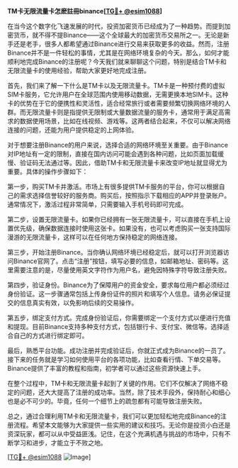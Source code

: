**TM卡无限流量卡怎麽註冊binance[[TG💪+ @esim1088](https://t.me/s/esim1088)]**

在当今这个数字化飞速发展的时代，投资加密货币已经成为了一种趋势。而提到加密货币，就不得不提Binance——这个全球最大的加密货币交易所之一。无论是新手还是老手，很多人都希望通过Binance进行交易来获取更多的收益。然而，注册Binance并不是一件轻松的事情，尤其是在网络环境复杂的今天。那么，如何才能顺利地完成Binance的注册呢？今天我们就来聊聊这个问题，特别是结合TM卡和无限流量卡的使用经验，帮助大家更好地完成注册。

首先，我们来了解一下什么是TM卡以及无限流量卡。TM卡是一种预付费的虚拟SIM卡服务，它允许用户在全球范围内使用移动数据，无需更换本地SIM卡。这种卡的优势在于它的便携性和灵活性，适合经常旅行或者需要频繁切换网络环境的人群。而无限流量卡则是指提供无限制或大量数据流量的服务卡，通常用于满足高需求的数据使用场景，比如在线视频、游戏等。这两者结合起来，不仅可以解决网络连接的问题，还能为用户提供稳定的上网体验。

对于想要注册Binance的用户来说，选择合适的网络环境至关重要。由于Binance对IP地址有一定的限制，直接在国内访问可能会遇到各种问题，比如页面加载缓慢、验证码无法通过等。因此，借助TM卡和无限流量卡来改变IP地址就显得尤为重要。具体的操作步骤如下：

第一步，购买TM卡并激活。市场上有很多提供TM卡服务的平台，你可以根据自己的需求选择信誉较好的服务商。购买后，按照指示下载相应的APP并登录账户。通常情况下，激活过程非常简单，只需要输入手机号码即可完成。

第二步，设置无限流量卡。如果你已经拥有一张无限流量卡，可以直接在手机上设置优先级，确保数据连接时使用这张卡。如果没有，也可以考虑购买一张支持国际漫游的无限流量卡，这样可以在任何地方保持稳定的网络连接。

第三步，开始注册Binance。当你确认网络环境已经稳定后，就可以打开浏览器访问Binance官网了。点击“注册”按钮，填写必要的信息，如邮箱地址、密码等。这里需要注意的是，尽量使用英文字符作为用户名，避免因特殊字符导致注册失败。

第四步，验证身份。Binance为了保障用户的资金安全，要求每位用户都必须经过身份验证。这一步骤通常包括上传身份证件的照片和填写个人信息。请务必保证提交的信息真实有效，以免影响后续的交易操作。

第五步，绑定支付方式。完成身份验证后，你需要绑定一个支付方式以便进行充值和提现。目前Binance支持多种支付方式，包括银行卡、支付宝、微信等。选择适合自己的方式进行绑定即可。

最后，熟悉平台功能。成功注册并完成验证后，你就正式成为Binance的一员了。接下来的任务就是学习如何使用平台的各项功能，比如查看行情、下单交易等。Binance提供了丰富的教程和指南，初学者可以通过这些资源快速上手。

在整个过程中，TM卡和无限流量卡起到了关键的作用。它们不仅解决了网络不稳定的问题，还大大提高了注册的成功率。当然，除了技术手段外，保持耐心和细心也是必不可少的。毕竟，任何一个细节上的疏忽都有可能导致注册失败。

总之，通过合理利用TM卡和无限流量卡，我们可以更加轻松地完成Binance的注册流程。希望本文能够为大家提供一些实用的建议和技巧。无论你是投资小白还是资深玩家，都可以从中受益匪浅。记住，在这个充满机遇与挑战的市场中，只有不断学习和进步，才能立于不败之地。

[[TG💪+ @esim1088](https://t.me/s/esim1088) ![Image](https://i.postimg.cc/4NQfJmqS/Snipaste-2025-05-13-00-14-12.png)]